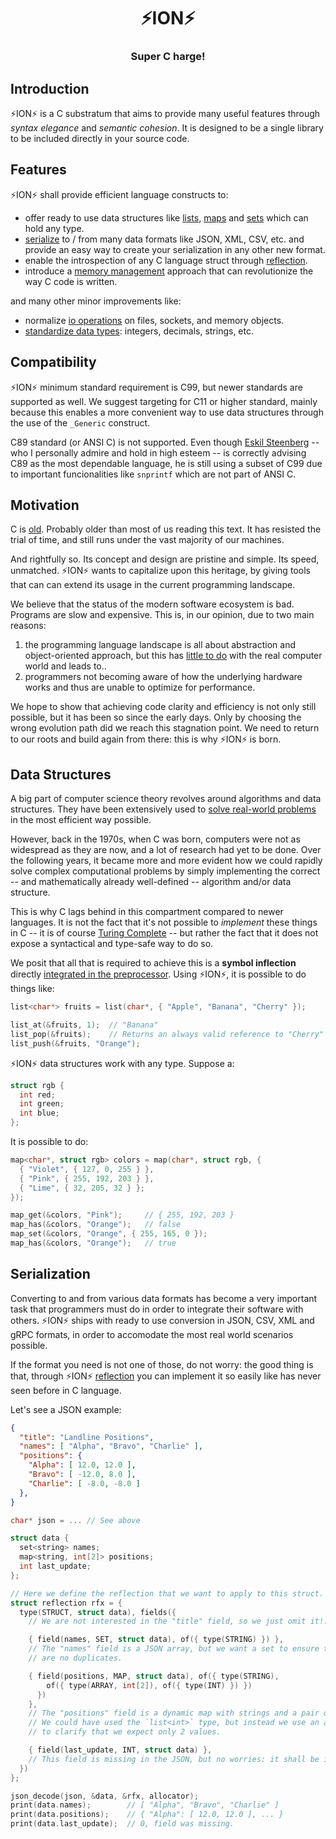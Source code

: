 <div align="center">
  <h1>⚡️ION⚡️</h1>
  <h3>Super C harge!</h3>
</div>

## Introduction

⚡️ION⚡️ is a C substratum that aims to provide many useful features through *syntax
elegance* and *semantic cohesion*. It is designed to be a single library to be included
directly in your source code.

## Features

⚡️ION⚡️ shall provide efficient language constructs to:

  - offer ready to use data structures like [lists](#data-structures),
    [maps](#data-structures) and [sets](#data-structures) which can hold any type.
  - [serialize](#serialization) to / from many data formats like JSON, XML, CSV,
    etc. and provide an easy way to create your serialization in any other new format.
  - enable the introspection of any C language struct through [reflection](#reflection).
  - introduce a [memory management](#memory) approach that can revolutionize
    the way C code is written.

and many other minor improvements like:

  - normalize [io operations](#io) on files, sockets, and memory objects.
  - [standardize data types](#types): integers, decimals, strings, etc.

## Compatibility

⚡️ION⚡️ minimum standard requirement is C99, but newer standards are supported as well.
We suggest targeting for C11 or higher standard, mainly because this enables a more
convenient way to use data structures through the use of the `_Generic` construct.

C89 standard (or ANSI C) is not supported. Even though
[Eskil Steenberg](https://www.quelsolaar.com/about/index.html) -- who I personally
admire and hold in high esteem -- is correctly advising C89 as the most dependable
language, he is still using a subset of C99 due to important funcionalities like
`snprintf` which are not part of ANSI C.

## Motivation

C is [old](https://dl.acm.org/doi/10.1145/155360.155580). Probably older than most of
us reading this text. It has resisted the trial of time, and still runs under the vast
majority of our machines.

And rightfully so. Its concept and design are pristine and simple. Its speed, unmatched.
⚡️ION⚡️ wants to capitalize upon this heritage, by giving tools that can can extend its
usage in the current programming landscape.

We believe that the status of the modern software ecosystem is bad. Programs are slow
and expensive. This is, in our opinion, due to two main reasons:

  1. the programming language landscape is all about abstraction and object-oriented
     approach, but this has [little to do](https://caseymuratori.com/blog_0015) with
     the real computer world and leads to..
  2. programmers not becoming aware of how the underlying hardware works and thus
     are unable to optimize for performance.

We hope to show that achieving code clarity and efficiency is not only still possible,
but it has been so since the early days. Only by choosing the wrong evolution path did
we reach this stagnation point. We need to return to our roots and build again from
there: this is why ⚡️ION⚡️ is born.

## Data Structures

A big part of computer science theory revolves around algorithms and data structures.
They have been extensively used to [solve real-world problems](
https://en.wikipedia.org/wiki/Seven_Bridges_of_K%C3%B6nigsberg) in the most efficient
way possible.

However, back in the 1970s, when C was born, computers were not as widespread as they
are now, and a lot of research had yet to be done. Over the following years, it became
more and more evident how we could rapidly solve complex computational problems by
simply implementing the correct -- and mathematically already well-defined -- algorithm
and/or data structure.

This is why C lags behind in this compartment compared to newer languages. It is not
the fact that it's not possible to *implement* these things in C -- it is of course
[Turing Complete](https://en.wikipedia.org/wiki/Turing_completeness) -- but rather the
fact that it does not expose a syntactical and type-safe way to do so.

We posit that all that is required to achieve this is a __symbol inflection__ directly
[integrated in the preprocessor](bin/ion.py). Using ⚡️ION⚡️, it is possible to do things
like:

```c
list<char*> fruits = list(char*, { "Apple", "Banana", "Cherry" });

list_at(&fruits, 1);  // "Banana"
list_pop(&fruits);    // Returns an always valid reference to "Cherry"
list_push(&fruits, "Orange");
```

⚡️ION⚡️ data structures work with any type. Suppose a:

```c
struct rgb {
  int red;
  int green;
  int blue;
};
```

It is possible to do:

```c
map<char*, struct rgb> colors = map(char*, struct rgb, {
  { "Violet", { 127, 0, 255 } },
  { "Pink", { 255, 192, 203 } },
  { "Lime", { 32, 205, 32 } };
});

map_get(&colors, "Pink");     // { 255, 192, 203 }
map_has(&colors, "Orange");   // false
map_set(&colors, "Orange", { 255, 165, 0 });
map_has(&colors, "Orange");   // true
```

## Serialization

Converting to and from various data formats has become a very important task that
programmers must do in order to integrate their software with others. ⚡️ION⚡️ ships
with ready to use conversion in JSON, CSV, XML and gRPC formats, in order to accomodate
the most real world scenarios possible.

If the format you need is not one of those, do not worry: the good thing is that,
through ⚡️ION⚡️ [reflection](#reflection) you can implement it so easily like has never
seen before in C language.

Let's see a JSON example:

```json
{
  "title": "Landline Positions",
  "names": [ "Alpha", "Bravo", "Charlie" ],
  "positions": {
    "Alpha": [ 12.0, 12.0 ],
    "Bravo": [ -12.0, 8.0 ],
    "Charlie": [ -8.0, -8.0 ]
  },
}
```

```c
char* json = ... // See above

struct data {
  set<string> names;
  map<string, int[2]> positions;
  int last_update;
};

// Here we define the reflection that we want to apply to this struct.
struct reflection rfx = {
  type(STRUCT, struct data), fields({
    // We are not interested in the "title" field, so we just omit it!.

    { field(names, SET, struct data), of({ type(STRING) }) },
    // The "names" field is a JSON array, but we want a set to ensure that there
    // are no duplicates.

    { field(positions, MAP, struct data), of({ type(STRING),
        of({ type(ARRAY, int[2]), of({ type(INT) }) })
      })
    },
    // The "positions" field is a dynamic map with strings and a pair of coordinates.
    // We could have used the `list<int>` type, but instead we use an array `int[2]`
    // to clarify that we expect only 2 values.

    { field(last_update, INT, struct data) },
    // This field is missing in the JSON, but no worries: it shall be initialized to 0.
  })
};

json_decode(json, &data, &rfx, allocator);
print(data.names);        // [ "Alpha", "Bravo", "Charlie" ]
print(data.positions);    // { "Alpha": [ 12.0, 12.0 ], ... }
print(data.last_update);  // 0, field was missing.
```
